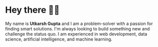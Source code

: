 # Hey there 🤟🏽

My name is **Utkarsh Gupta** and I am a problem-solver with a passion for finding smart solutions. I'm always looking to build something new and challenge the status quo. I am experienced in web development, data science, artificial intelligence, and machine learning.